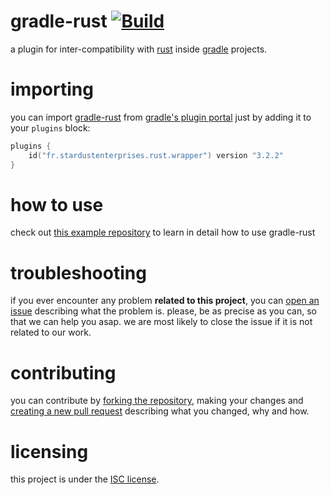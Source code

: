 # gradle-rust [![Build][badge-github-ci]][project-gradle-ci] 

a plugin for inter-compatibility with [rust][rust] inside [gradle][gradle] projects.

# importing

you can import [gradle-rust][project-url] from [gradle's plugin portal][gpp] just by adding it to your `plugins` block:

```kotlin
plugins {
    id("fr.stardustenterprises.rust.wrapper") version "3.2.2"
}
```

# how to use

check out [this example repository](https://github.com/stardust-enterprises/gradle-rust-example) to learn in detail
how to use gradle-rust

# troubleshooting

if you ever encounter any problem **related to this project**, you can [open an issue][new-issue] describing what the
problem is. please, be as precise as you can, so that we can help you asap. we are most likely to close the issue if it
is not related to our work.

# contributing

you can contribute by [forking the repository][fork], making your changes and [creating a new pull request][new-pr]
describing what you changed, why and how.

# licensing

this project is under the [ISC license][project-license].


<!-- Links -->

[jvm]: https://adoptium.net "adoptium website"

[kotlin]: https://kotlinlang.org "kotlin website"

[gradle]: https://gradle.org "gradle website"

[rust]: https://rust-lang.org "rust website"

[mvnc]: https://repo1.maven.org/maven2/ "maven central website"

[gpp]: https://plugins.gradle.org/ "gradle plugin portal website"

<!-- Project Links -->

[project-url]: https://github.com/stardust-enterprises/gradle-rust "project github repository"

[fork]: https://github.com/stardust-enterprises/gradle-rust/fork "fork this repository"

[new-pr]: https://github.com/stardust-enterprises/gradle-rust/pulls/new "create a new pull request"

[new-issue]: https://github.com/stardust-enterprises/gradle-rust/issues/new "create a new issue"

[project-gradle-ci]: https://github.com/stardust-enterprises/gradle-rust/actions/workflows/gradle-ci.yml "gradle ci workflow"

[project-license]: https://github.com/stardust-enterprises/gradle-rust/blob/trunk/LICENSE "LICENSE source file"

<!-- Badges -->

[badge-github-ci]: https://github.com/stardust-enterprises/gradle-rust/actions/workflows/build.yml/badge.svg?branch=trunk "github actions badge"
